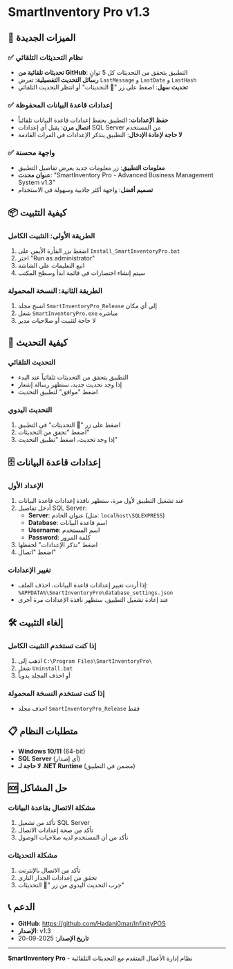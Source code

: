 # SmartInventory Pro v1.3

## 🚀 الميزات الجديدة

### ✅ نظام التحديثات التلقائي
- **تحديثات تلقائية من GitHub**: التطبيق يتحقق من التحديثات كل 5 ثوانٍ
- **رسائل التحديث التفصيلية**: تعرض `LastMessage` و `LastDate` و `LastHash`
- **تحديث سهل**: اضغط على زر "🔄 التحديثات" أو انتظر التحديث التلقائي

### ✅ إعدادات قاعدة البيانات المحفوظة
- **حفظ الإعدادات**: التطبيق يحفظ إعدادات قاعدة البيانات تلقائياً
- **اتصال مرن**: يقبل أي إعدادات SQL Server من المستخدم
- **لا حاجة لإعادة الإدخال**: التطبيق يتذكر الإعدادات في المرات القادمة

### ✅ واجهة محسنة
- **معلومات التطبيق**: زر معلومات جديد يعرض تفاصيل التطبيق
- **عنوان محدث**: "SmartInventory Pro - Advanced Business Management System v1.3"
- **تصميم أفضل**: واجهة أكثر جاذبية وسهولة في الاستخدام

## 📦 كيفية التثبيت

### الطريقة الأولى: التثبيت الكامل
1. اضغط بزر الفأرة الأيمن على `Install_SmartInventoryPro.bat`
2. اختر "Run as administrator"
3. اتبع التعليمات على الشاشة
4. سيتم إنشاء اختصارات في قائمة ابدأ وسطح المكتب

### الطريقة الثانية: النسخة المحمولة
1. انسخ مجلد `SmartInventoryPro_Release` إلى أي مكان
2. شغل `SmartInventoryPro.exe` مباشرة
3. لا حاجة لتثبيت أو صلاحيات مدير

## 🔄 كيفية التحديث

### التحديث التلقائي
- التطبيق يتحقق من التحديثات تلقائياً عند البدء
- إذا وجد تحديث جديد، ستظهر رسالة إشعار
- اضغط "موافق" لتطبيق التحديث

### التحديث اليدوي
1. اضغط على زر "🔄 التحديثات" في التطبيق
2. اضغط "تحقق من التحديثات"
3. إذا وجد تحديث، اضغط "تطبيق التحديث"

## 🗄️ إعدادات قاعدة البيانات

### الإعداد الأول
1. عند تشغيل التطبيق لأول مرة، ستظهر نافذة إعدادات قاعدة البيانات
2. أدخل تفاصيل SQL Server:
   - **Server**: عنوان الخادم (مثل: `localhost\SQLEXPRESS`)
   - **Database**: اسم قاعدة البيانات
   - **Username**: اسم المستخدم
   - **Password**: كلمة المرور
3. اضغط "تذكر الإعدادات" لحفظها
4. اضغط "اتصال"

### تغيير الإعدادات
- إذا أردت تغيير إعدادات قاعدة البيانات، احذف الملف:
  `%APPDATA%\SmartInventoryPro\database_settings.json`
- عند إعادة تشغيل التطبيق، ستظهر نافذة الإعدادات مرة أخرى

## 🛠️ إلغاء التثبيت

### إذا كنت تستخدم التثبيت الكامل
1. اذهب إلى `C:\Program Files\SmartInventoryPro\`
2. شغل `Uninstall.bat`
3. أو احذف المجلد يدوياً

### إذا كنت تستخدم النسخة المحمولة
- احذف مجلد `SmartInventoryPro_Release` فقط

## 📋 متطلبات النظام

- **Windows 10/11** (64-bit)
- **SQL Server** (أي إصدار)
- **لا حاجة لـ .NET Runtime** (مضمن في التطبيق)

## 🆘 حل المشاكل

### مشكلة الاتصال بقاعدة البيانات
1. تأكد من تشغيل SQL Server
2. تأكد من صحة إعدادات الاتصال
3. تأكد من أن المستخدم لديه صلاحيات الوصول

### مشكلة التحديثات
1. تأكد من الاتصال بالإنترنت
2. تحقق من إعدادات الجدار الناري
3. جرب التحديث اليدوي من زر "🔄 التحديثات"

## 📞 الدعم

- **GitHub**: https://github.com/Hadani0mar/InfinityPOS
- **الإصدار**: v1.3
- **تاريخ الإصدار**: 2025-09-20

---

**SmartInventory Pro** - نظام إدارة الأعمال المتقدم مع التحديثات التلقائية


